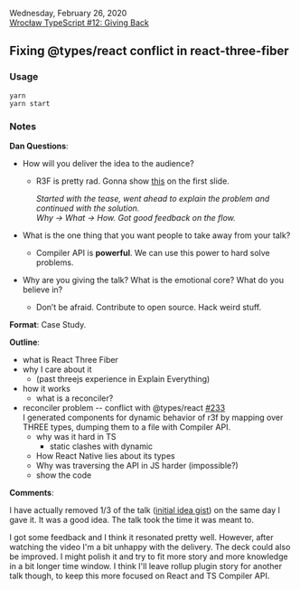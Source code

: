 Wednesday, February 26, 2020\
[Wrocław TypeScript #12: Giving Back](https://www.meetup.com/WrocTypeScript/events/sjzhvqybcdbjc/)

## Fixing @types/react conflict in react-three-fiber

### Usage

```
yarn
yarn start
```

### Notes

**Dan Questions**:

- How will you deliver the idea to the audience?
  - R3F is pretty rad. Gonna show [this](https://i2160.csb.app/) on the first slide.

    _Started with the tease, went ahead to explain the problem and continued with the solution.\
     Why -> What -> How. Got good feedback on the flow._

- What is the one thing that you want people to take away from your talk?
  - Compiler API is __powerful__. We can use this power to hard solve problems.

- Why are you giving the talk? What is the emotional core? What do you believe in?
  - Don’t be afraid. Contribute to open source. Hack weird stuff.

**Format**: Case Study.

**Outline**:

- what is React Three Fiber
- why I care about it
  - (past threejs experience in Explain Everything)
- how it works
  - what is a reconciler?
- reconciler problem -- conflict with @types/react [#233](https://github.com/react-spring/react-three-fiber/pull/233) \
  I generated components for dynamic behavior of r3f by mapping over THREE types, dumping them to a file with Compiler API.
  - why was it hard in TS
    - static clashes with dynamic
  - How React Native lies about its types
  - Why was traversing the API in JS harder (impossible?)
  - show the code

**Comments**:

I have actually removed 1/3 of the talk ([initial idea gist](https://gist.github.com/hasparus/bcd582d93d5892f54a18607fe54afb4b/edit)) on the same day I gave it.
It was a good idea. The talk took the time it was meant to.

I got some feedback and I think it resonated pretty well. However, after watching the video I'm a bit unhappy with the delivery. The deck could also be improved. I might polish it and try to fit more story and more knowledge in a bit longer time window. I think I'll leave rollup plugin story for another talk though, to keep this more focused on React and TS Compiler API.
